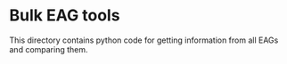 # Bulk EAG tools

This directory contains python code for getting information from all EAGs
and comparing them.